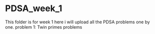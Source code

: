 # PDSA_week_1
This folder is for week 1
here i will upload all the PDSA problems one by one.
problem 1: Twin primes problems
